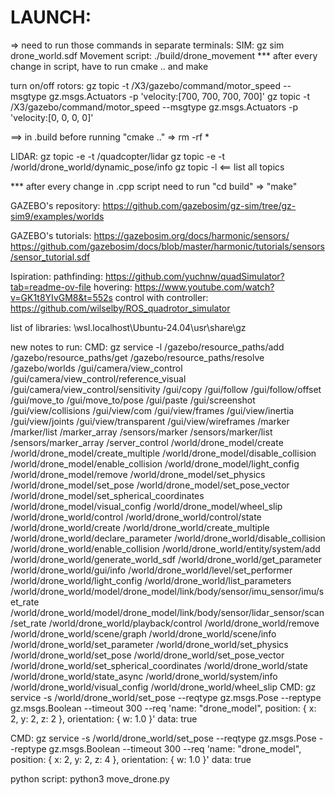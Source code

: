 # LAUNCH: 
=> need to run those commands in separate terminals:
SIM: gz sim drone_world.sdf
Movement script: ./build/drone_movement
*** after every change in script, have to run cmake .. and make

turn on/off rotors:
gz topic -t /X3/gazebo/command/motor_speed --msgtype gz.msgs.Actuators -p 'velocity:[700, 700, 700, 700]'
gz topic -t /X3/gazebo/command/motor_speed --msgtype gz.msgs.Actuators -p 'velocity:[0, 0, 0, 0]'

==> in .build before running "cmake .." => rm -rf *

LIDAR:
 gz topic -e -t /quadcopter/lidar
 gz topic -e -t /world/drone_world/dynamic_pose/info
 gz topic -l <== list all topics

*** after every change in .cpp script need to run "cd build" => "make"

GAZEBO's repository:
https://github.com/gazebosim/gz-sim/tree/gz-sim9/examples/worlds

GAZEBO's tutorials:
https://gazebosim.org/docs/harmonic/sensors/
https://github.com/gazebosim/docs/blob/master/harmonic/tutorials/sensors/sensor_tutorial.sdf



Ispiration:
pathfinding: https://github.com/yuchnw/quadSimulator?tab=readme-ov-file
hovering: https://www.youtube.com/watch?v=GK1t8YIvGM8&t=552s
control with controller: https://github.com/wilselby/ROS_quadrotor_simulator


list of libraries: \\wsl.localhost\Ubuntu-24.04\usr\share\gz


new notes to run:
CMD: gz service -l
/gazebo/resource_paths/add
/gazebo/resource_paths/get
/gazebo/resource_paths/resolve
/gazebo/worlds
/gui/camera/view_control
/gui/camera/view_control/reference_visual
/gui/camera/view_control/sensitivity
/gui/copy
/gui/follow
/gui/follow/offset
/gui/move_to
/gui/move_to/pose
/gui/paste
/gui/screenshot
/gui/view/collisions
/gui/view/com
/gui/view/frames
/gui/view/inertia
/gui/view/joints
/gui/view/transparent
/gui/view/wireframes
/marker
/marker/list
/marker_array
/sensors/marker
/sensors/marker/list
/sensors/marker_array
/server_control
/world/drone_model/create
/world/drone_model/create_multiple
/world/drone_model/disable_collision
/world/drone_model/enable_collision
/world/drone_model/light_config
/world/drone_model/remove
/world/drone_model/set_physics
/world/drone_model/set_pose
/world/drone_model/set_pose_vector
/world/drone_model/set_spherical_coordinates
/world/drone_model/visual_config
/world/drone_model/wheel_slip
/world/drone_world/control
/world/drone_world/control/state
/world/drone_world/create
/world/drone_world/create_multiple
/world/drone_world/declare_parameter
/world/drone_world/disable_collision
/world/drone_world/enable_collision
/world/drone_world/entity/system/add
/world/drone_world/generate_world_sdf
/world/drone_world/get_parameter
/world/drone_world/gui/info
/world/drone_world/level/set_performer
/world/drone_world/light_config
/world/drone_world/list_parameters
/world/drone_world/model/drone_model/link/body/sensor/imu_sensor/imu/set_rate
/world/drone_world/model/drone_model/link/body/sensor/lidar_sensor/scan/set_rate
/world/drone_world/playback/control
/world/drone_world/remove
/world/drone_world/scene/graph
/world/drone_world/scene/info
/world/drone_world/set_parameter
/world/drone_world/set_physics
/world/drone_world/set_pose
/world/drone_world/set_pose_vector
/world/drone_world/set_spherical_coordinates
/world/drone_world/state
/world/drone_world/state_async
/world/drone_world/system/info
/world/drone_world/visual_config
/world/drone_world/wheel_slip
CMD: gz service -s /world/drone_world/set_pose --reqtype gz.msgs.Pose --reptype gz.msgs.Boolean --timeout 300 --req 'name: "drone_model", position: { x: 2, y: 2, z: 2 }, orientation: { w: 1.0 }'
data: true

CMD: gz service -s /world/drone_world/set_pose --reqtype gz.msgs.Pose --reptype gz.msgs.Boolean --timeout 300 --req 'name: "drone_model", position: { x: 2, y: 2, z: 4 }, orientation: { w: 1.0 }'
data: true

python script: python3 move_drone.py